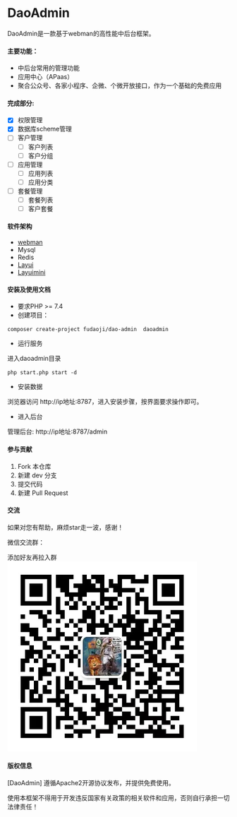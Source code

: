 # DaoAdmin

DaoAdmin是一款基于webman的高性能中后台框架。


#### 主要功能：
- 中后台常用的管理功能
- 应用中心（APaas）
- 聚合公众号、各家小程序、企微、个微开放接口，作为一个基础的免费应用

#### 完成部分:
- [x] 权限管理
- [x] 数据库scheme管理
- [ ] 客户管理
    - [ ] 客户列表
    - [ ] 客户分组
- [ ] 应用管理
    - [ ] 应用列表
    - [ ] 应用分类
- [ ] 套餐管理
    - [ ] 套餐列表
    - [ ] 客户套餐

#### 软件架构
- [webman](https://www.workerman.net/doc/webman)
- Mysql
- Redis
- [Layui](https://www.layui.com/) 
- [Layuimini](http://layuimini.99php.cn/)

#### 安装及使用文档
- 要求PHP >= 7.4
- 创建项目：
~~~shell script
composer create-project fudaoji/dao-admin  daoadmin
~~~
- 运行服务

进入daoadmin目录
~~~shell script
php start.php start -d
~~~

- 安装数据

浏览器访问 http://ip地址:8787，进入安装步骤，按界面要求操作即可。

- 进入后台

管理后台: http://ip地址:8787/admin  

#### 参与贡献

1.  Fork 本仓库
2.  新建 dev 分支
3.  提交代码
4.  新建 Pull Request

#### 交流
如果对您有帮助，麻烦star走一波，感谢！

微信交流群：

添加好友再拉入群
![输入图片说明](group.png)

#### 版权信息
[DaoAdmin] 遵循Apache2开源协议发布，并提供免费使用。

使用本框架不得用于开发违反国家有关政策的相关软件和应用，否则自行承担一切法律责任！